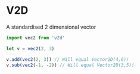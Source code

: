 # V2D

A standardised 2 dimensional vector

```typescript
import vec2 from 'v2d'

let v = vec2(2, 3)

v.add(vec2(2, 3)) // Will equal Vector2D(4,6)!
v.sub(vec2(-1, -2)) // Will equal Vector2D(3,5)!
```
